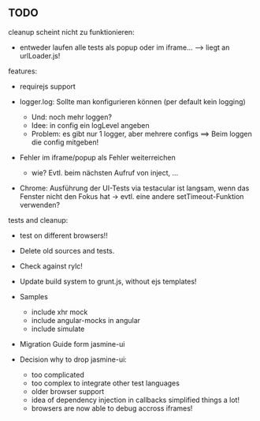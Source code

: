 TODO
----
cleanup scheint nicht zu funktionieren:
- entweder laufen alle tests als popup oder im iframe...
--> liegt an urlLoader.js!

features:
- requirejs support

* logger.log: Sollte man konfigurieren können
  (per default kein logging)  
  - Und: noch mehr loggen?
  - Idee: in config ein logLevel angeben  
  - Problem: es gibt nur 1 logger, aber mehrere configs
    ==> Beim loggen die config mitgeben!

* Fehler im iframe/popup als Fehler weiterreichen
  - wie? Evtl. beim nächsten Aufruf von inject, ...  
* Chrome: Ausführung der UI-Tests via testacular ist langsam, wenn das
  Fenster nicht den Fokus hat
  -> evtl. eine andere setTimeout-Funktion verwenden?

tests and cleanup:
- test on different browsers!!

- Delete old sources and tests.
- Check against rylc!
- Update build system to grunt.js, without ejs templates!
- Samples
  * include xhr mock
  * include angular-mocks in angular
  * include simulate
- Migration Guide form jasmine-ui
- Decision why to drop jasmine-ui:
  * too complicated
  * too complex to integrate other test languages
  * older browser support
  * idea of dependency injection in callbacks simplified things a lot!
  * browsers are now able to debug accross iframes!
